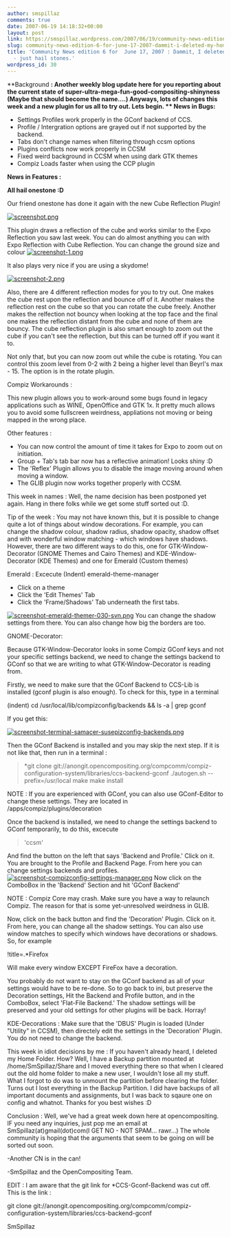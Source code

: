 ```yaml
---
author: smspillaz
comments: true
date: 2007-06-19 14:18:32+00:00
layout: post
link: https://smspillaz.wordpress.com/2007/06/19/community-news-edition-6-for-june-17-2007-dammit-i-deleted-my-home-folder-just-hail-stones/
slug: community-news-edition-6-for-june-17-2007-dammit-i-deleted-my-home-folder-just-hail-stones
title: 'Community News edition 6 for  June 17, 2007 : Dammit, I deleted my home folder
  - just hail stones.'
wordpress_id: 30
---
```


**Background **: Another weekly blog update here for you reporting about the current state of super-ultra-mega-fun-good-compositing-shinyness (Maybe that should become the name....) Anyways, lots of changes this week and a new plugin for us all to try out. Lets begin.
**
News in Bugs:**

- Settings Profiles work properly in the GConf backend of CCS.
- Profile / Intergration options are grayed out if not supported by the backend.
- Tabs don't change names when filtering through ccsm options
- Plugins conflicts now work properly in CCSM
- Fixed weird background in CCSM when using dark GTK themes
- Compiz Loads faster when using the CCP plugin

**News in Features :**

**All hail onestone :D**

Our friend onestone has done it again with the new Cube Reflection Plugin!

[![screenshot.png](http://smspillaz.files.wordpress.com/2007/06/screenshot.thumbnail.png)](http://smspillaz.files.wordpress.com/2007/06/screenshot.png)

This plugin draws a reflection of the cube and works similar to the Expo Reflection you saw last week. You can do almost anything you can with Expo Reflection with Cube Reflection. You can change the ground size and colour
[![screenshot-1.png](http://smspillaz.files.wordpress.com/2007/06/screenshot-1.thumbnail.png)](http://smspillaz.files.wordpress.com/2007/06/screenshot-1.png)

It also plays very nice if you are using a skydome!

[![screenshot-2.png](http://smspillaz.files.wordpress.com/2007/06/screenshot-2.thumbnail.png)](http://smspillaz.files.wordpress.com/2007/06/screenshot-2.png)

Also, there are 4 different reflection modes for you to try out. One makes the cube rest upon the reflection and bounce off of it. Another makes the reflection rest on the cube so that you can rotate the cube freely. Another makes the relfection not bouncy when looking at the top face and the final one makes the reflection distant from the cube and none of them are bouncy. The cube reflection plugin is also smart enough to zoom out the cube if you can't see the reflection, but this can be turned off if you want it to.

Not only that, but you can now zoom out while the cube is rotating. You can control this zoom level from 0-2 with 2 being a higher level than Beyrl's max - 15. The option is in the rotate plugin.

Compiz Workarounds :

This new plugin allows you to work-around some bugs found in legacy applications such as WINE, OpenOffice and GTK 1x. It pretty much allows you to avoid some fullscreen weirdness, appliations not moving or being mapped in the wrong place.

Other features :
- You can now control the amount of time it takes for Expo to zoom out on initiation.
- Group + Tab's tab bar now has a reflective animation! Looks shiny :D
- The 'Reflex' Plugin allows you to disable the image moving around when moving a window.
- The GLIB plugin now works together properly with CCSM.

This week in names : Well, the name decision has been postponed yet again. Hang in there folks while we get some stuff sorted out :D.

Tip of the week : You may not have known this, but it is possible to change quite a lot of things about window decorations. For example, you can change the shadow colour, shadow radius, shadow opacity, shadow offset and with wonderful window matching - which windows have shadows. However, there are two different ways to do this, one for GTK-Window-Decorator (GNOME Themes and Cairo Themes) and KDE-Window-Decorator (KDE Themes) and one for Emerald (Custom themes)

Emerald : Excecute
(Indent) emerald-theme-manager
- Click on a theme
- Click the 'Edit Themes' Tab
- Click the 'Frame/Shadows' Tab underneath the first tabs.

[![screenshot-emerald-themer-030-svn.png](http://smspillaz.files.wordpress.com/2007/06/screenshot-emerald-themer-030-svn.thumbnail.png)](http://smspillaz.files.wordpress.com/2007/06/screenshot-emerald-themer-030-svn.png)
You can change the shadow settings from there. You can also change how big the borders are too.

GNOME-Decorator:

Because GTK-Window-Decorator looks in some Compiz GConf keys and not your specific settings backend, we need to change the settings backend to GConf so that we are writing to what GTK-Window-Decorator is reading from.

Firstly, we need to make sure that the GConf Backend to CCS-Lib is installed (gconf plugin is also enough). To check for this, type in a terminal

(indent) cd /usr/local/lib/compizconfig/backends && ls -a | grep gconf

If you get this:

[![screenshot-terminal-samacer-susepizconfig-backends.png](http://smspillaz.files.wordpress.com/2007/06/screenshot-terminal-samacer-susepizconfig-backends.thumbnail.png)](http://smspillaz.files.wordpress.com/2007/06/screenshot-terminal-samacer-susepizconfig-backends.png)

Then the GConf Backend is installed and you may skip the next step. If it is not like that, then run in a terminal :


<blockquote>*git clone git://anongit.opencompositing.org/compcomm/compiz-configuration-system/libraries/ccs-backend-gconf
./autogen.sh --prefix=/usr/local
make
make install</blockquote>


NOTE : If you are experienced with GConf, you can also use GConf-Editor to change these settings. They are located in /apps/compiz/plugins/decoration

Once the backend is installed, we need to change the settings backend to GConf temporarily, to do this, excecute


<blockquote>'ccsm'</blockquote>


And find the  button on the left that says 'Backend and Profile.' Click on it. You are brought to the Profile and Backend Page. From here you can change settings backends and profiles.
[![screenshot-compizconfig-settings-manager.png](http://smspillaz.files.wordpress.com/2007/06/screenshot-compizconfig-settings-manager.thumbnail.png)](http://smspillaz.files.wordpress.com/2007/06/screenshot-compizconfig-settings-manager.png)
Now click on the ComboBox in the 'Backend' Section and hit 'GConf Backend'

NOTE : Compiz Core may crash. Make sure you have a way to relaunch Compiz. The reason for that is some yet-unresolved weirdness in GLIB.

Now, click on the back button and find the 'Decoration' Plugin. Click on it. From here, you can change all the shadow settings. You can also use window matches to specify which windows have decorations or shadows. So, for example

!title=.*Firefox

Will make every window EXCEPT FireFox have a decoration.

You probably do not want to stay on the GConf backend as all of your settings would have to be re-done. So to go back to ini, but preserve the Decoration settings, Hit the Backend and Profile button, and in the ComboBox, select 'Flat-File Backend.' The shadow settings will be preserved and your old settings for other plugins will be back. Horray!

KDE-Decorations : Make sure that the 'DBUS' Plugin is loaded (Under "Utility" in CCSM), then directely edit the settings in the 'Decoration' Plugin. You do not need to change the backend.

This week in idiot decisions by me : If you haven't already heard, I deleted my Home Folder. How? Well, I have a Backup partition mounted at /home/SmSpillaz/Share and I moved everything there so that when I cleared out the old home folder to make a new user, I wouldn't lose all my stuff. What I forgot to do was to unmount the partition before clearing the folder. Turns out I lost everything in the Backup Partition. I did have backups of all important documents and assignments, but I was back to sqaure one on config and whatnot. Thanks for you best wishes :D

Conclusion : Well, we've had a great week down here at opencompositing. IF you need any inquiries, just pop me an email at SmSpillaz(at)gmail(dot)com(I GET NO - NOT SPAM... rawr...) The whole community is hoping that the arguments that seem to be going on will be sorted out soon.

-Another CN is in the can!

-SmSpillaz and the OpenCompositing Team.

EDIT : I am aware that the git link for *CCS-Gconf-Backend was cut off. This is the link :

git clone git://anongit.opencompositing.org/compcomm/compiz-configuration-system/libraries/ccs-backend-gconf

SmSpillaz
